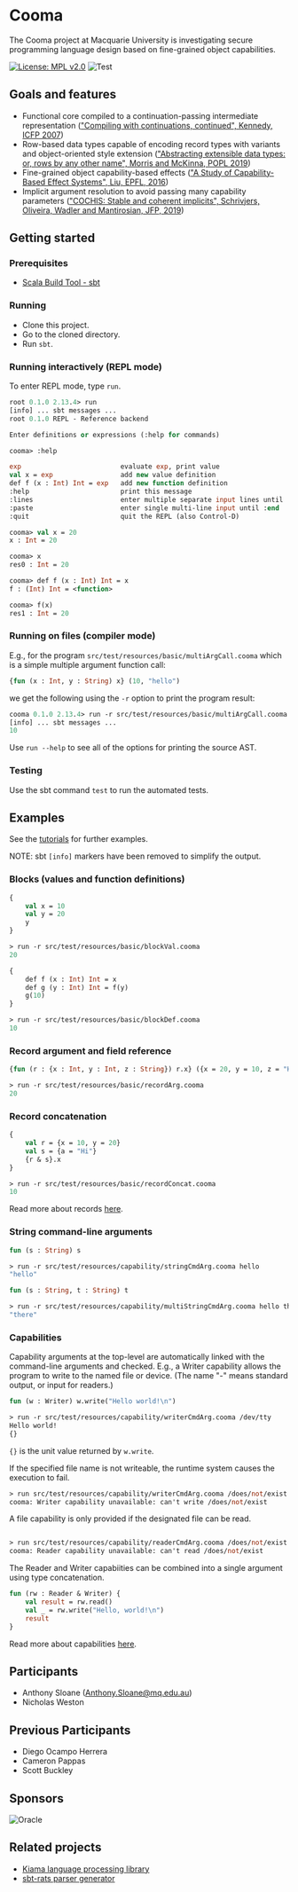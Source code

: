 # Cooma

The Cooma project at Macquarie University is investigating secure programming language design based on fine-grained object capabilities.

[![License: MPL v2.0](https://img.shields.io/badge/License-MPL%20v2-blue.svg)](http://mozilla.org/MPL/2.0/)
![Test](https://github.com/inkytonik/cooma/workflows/Test/badge.svg)

## Goals and features

* Functional core compiled to a continuation-passing intermediate representation (["Compiling with continuations, continued", Kennedy, ICFP 2007](https://doi.org/10.1145/1291151.1291179))
* Row-based data types capable of encoding record types with variants and object-oriented style extension (["Abstracting extensible data types: or, rows by any other name", Morris and McKinna, POPL 2019](https://doi.org/10.1145/3290325))
* Fine-grained object capability-based effects (["A Study of Capability-Based Effect Systems", Liu, EPFL, 2016](https://github.com/liufengyun/stoic))
* Implicit argument resolution to avoid passing many capability parameters (["COCHIS: Stable and coherent implicits", Schrivjers, Oliveira, Wadler and Mantirosian, JFP, 2019](http://dx.doi.org/10.1017/s0956796818000242))

## Getting started

### Prerequisites

* [Scala Build Tool - sbt](https://www.scala-sbt.org)

### Running

* Clone this project.
* Go to the cloned directory.
* Run `sbt`.

### Running interactively (REPL mode)

To enter REPL mode, type `run`.

```ml
root 0.1.0 2.13.4> run
[info] ... sbt messages ...
root 0.1.0 REPL - Reference backend

Enter definitions or expressions (:help for commands)

cooma> :help

exp                         evaluate exp, print value
val x = exp                 add new value definition
def f (x : Int) Int = exp   add new function definition
:help                       print this message
:lines                      enter multiple separate input lines until :end
:paste                      enter single multi-line input until :end
:quit                       quit the REPL (also Control-D)

cooma> val x = 20
x : Int = 20

cooma> x
res0 : Int = 20

cooma> def f (x : Int) Int = x
f : (Int) Int = <function>

cooma> f(x)
res1 : Int = 20
```

### Running on files (compiler mode)

E.g., for the program `src/test/resources/basic/multiArgCall.cooma` which is a simple multiple argument function call:

```ml
{fun (x : Int, y : String) x} (10, "hello")
```

we get the following using the `-r` option to print the program result:

```ml
cooma 0.1.0 2.13.4> run -r src/test/resources/basic/multiArgCall.cooma
[info] ... sbt messages ...
10
```

Use `run --help` to see all of the options for printing the source AST.

### Testing

Use the sbt command `test` to run the automated tests.

## Examples

See the [tutorials](doc) for further examples.

NOTE: sbt `[info]` markers have been removed to simplify the output.

### Blocks (values and function definitions)

```ml
{
    val x = 10
    val y = 20
    y
}

> run -r src/test/resources/basic/blockVal.cooma
20
```

```ml
{
    def f (x : Int) Int = x
    def g (y : Int) Int = f(y)
    g(10)
}

> run -r src/test/resources/basic/blockDef.cooma
10
```

### Record argument and field reference

```ml
{fun (r : {x : Int, y : Int, z : String}) r.x} ({x = 20, y = 10, z = "Hi"})

> run -r src/test/resources/basic/recordArg.cooma
20
```

### Record concatenation

```ml
{
    val r = {x = 10, y = 20}
    val s = {a = "Hi"}
    {r & s}.x
}

> run -r src/test/resources/basic/recordConcat.cooma
10
```

Read more about records [here](doc/02_composite-types.md).

### String command-line arguments

```ml
fun (s : String) s

> run -r src/test/resources/capability/stringCmdArg.cooma hello
"hello"

fun (s : String, t : String) t

> run -r src/test/resources/capability/multiStringCmdArg.cooma hello there
"there"
```

### Capabilities

Capability arguments at the top-level are automatically linked with the command-line arguments and checked.
E.g., a Writer capability allows the program to write to the named file or device.
(The name "-" means standard output, or input for readers.)

```ml
fun (w : Writer) w.write("Hello world!\n")

> run -r src/test/resources/capability/writerCmdArg.cooma /dev/tty
Hello world!
{}
```

`{}` is the unit value returned by `w.write`.

If the specified file name is not writeable, the runtime system causes the execution to fail.

```ml
> run src/test/resources/capability/writerCmdArg.cooma /does/not/exist
cooma: Writer capability unavailable: can't write /does/not/exist
```

A file capability is only provided if the designated file can be read.

```ml

> run src/test/resources/capability/readerCmdArg.cooma /does/not/exist
cooma: Reader capability unavailable: can't read /does/not/exist
```

The Reader and Writer capabiities can be combined into a single argument using type concatenation.

```ml
fun (rw : Reader & Writer) {
    val result = rw.read()
    val _ = rw.write("Hello, world!\n")
    result
}
```

Read more about capabilities [here](doc/03_capabilities.md).

## Participants

* Anthony Sloane (Anthony.Sloane@mq.edu.au)
* Nicholas Weston

## Previous Participants

* Diego Ocampo Herrera
* Cameron Pappas
* Scott Buckley

## Sponsors

![Oracle](https://plvmq.bitbucket.io/SAPLING/images/Oracle%20Red%20Badge.png)

## Related projects

* [Kiama language processing library](https://bitbucket.org/inkytonik/kiama)
* [sbt-rats parser generator](https://bitbucket.org/inkytonik/sbt-rats)
